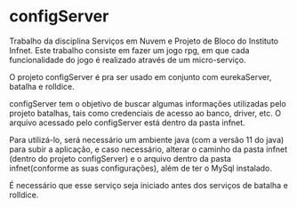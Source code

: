# configServer

Trabalho da disciplina Serviços em Nuvem e Projeto de Bloco do Instituto Infnet. Este trabalho consiste em fazer um jogo rpg, em que cada funcionalidade do jogo é realizado através de um micro-serviço.

O projeto configServer é pra ser usado em conjunto com eurekaServer, batalha e rolldice.

configServer tem o objetivo de buscar algumas informações utilizadas pelo projeto batalhas, tais como credenciais de acesso ao banco, driver, etc. O arquivo acessado pelo configServer está dentro da pasta infnet.

Para utilizá-lo, será necessário um ambiente java (com a versão 11 do java) para subir a aplicação, e caso necessário, alterar o caminho da pasta infnet (dentro do projeto configServer) e o arquivo dentro da pasta infnet(conforme as suas configurações), além de ter o MySql instalado.

É necessário que esse serviço seja iniciado antes dos serviços de batalha e rolldice.
